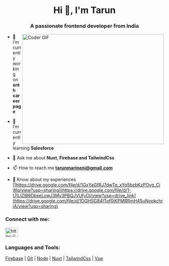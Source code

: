 <h1 align="center">Hi 👋, I'm Tarun</h1>
<h3 align="center">A passionate frontend developer from India</h3>

<img align="right" alt="Coder GIF" height=350 width=450 src="https://images.squarespace-cdn.com/content/v1/5769fc401b631bab1addb2ab/1541580611624-TE64QGKRJG8SWAIUS7NS/ke17ZwdGBToddI8pDm48kPoswlzjSVMM-SxOp7CV59BZw-zPPgdn4jUwVcJE1ZvWQUxwkmyExglNqGp0IvTJZamWLI2zvYWH8K3-s_4yszcp2ryTI0HqTOaaUohrI8PI6FXy8c9PWtBlqAVlUS5izpdcIXDZqDYvprRqZ29Pw0o/coding-freak.gif" />

- 🔭 I’m currently working on **snth career page**

- 🌱 I’m currently learning **Salesforce**

- 💬 Ask me about **Nuxt, Firebase and TailwindCss**

- 📫 How to reach me **tarunmarineni@gmail.com**

- 📄 Know about my experiences [[https://drive.google.com/file/d/1GxYaGfRJ7dwTq_xYq5bzbKzPOyg_CjWq/view?usp=sharing](https://drive.google.com/file/d/1-t7lLlZlB9DbxeLowJ3My3PBQJVUfyDj/view?usp=drive_link](https://drive.google.com/file/d/1DGHSG84ITpf0iKPMRRmH45uNopkchrjA/view?usp=sharing)
<h3 align="left">Connect with me:</h3>
<p align="left">
<a href="https://linkedin.com/in/https://www.linkedin.com/in/tarun-marineni-a6a54323b/" target="blank">
  <img align="center" src="https://raw.githubusercontent.com/rahuldkjain/github-profile-readme-generator/master/src/images/icons/Social/linked-in-alt.svg" alt="https://www.linkedin.com/in/tarun-marineni-a6a54323b/" height="30" width="40" />
</a>
</p>

<h3 align="left">Languages and Tools:</h3>
<p align="left"> 

  [Firebase](https://firebase.google.com/)  | 
  [Git](https://git-scm.com/) |
  [Node](https://nodejs.org) |
  [Nuxt](https://nuxtjs.org/) |
  [TailwindCss](https://tailwindcss.com/) |
  [Vue](https://vuejs.org/) 
</p>
